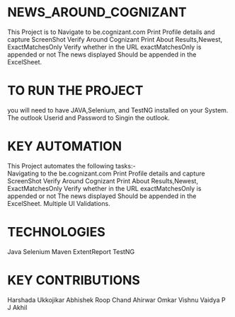 # NEWS_AROUND_COGNIZANT
This Project is to Navigate to be.cognizant.com
Print Profile details and capture ScreenShot
Verify Around Cognizant
Print About Results,Newest, ExactMatchesOnly 
Verify whether in the URL exactMatchesOnly is appended or not
The news  displayed Should be appended in the ExcelSheet.
# TO RUN THE PROJECT
you will need to have JAVA,Selenium, and TestNG installed on your System.
The outlook Userid and Password to Singin the outlook.
# KEY AUTOMATION
This Project automates the following tasks:-  
Navigating to the be.cognizant.com
Print Profile details and capture ScreenShot
Verify Around Cognizant
Print About Results,Newest, ExactMatchesOnly 
Verify whether in the URL exactMatchesOnly is appended or not
The news  displayed Should be appended in the ExcelSheet.
Multiple UI Validations.
# TECHNOLOGIES
Java
Selenium
Maven
ExtentReport
TestNG
# KEY CONTRIBUTIONS
Harshada Ukkojikar
Abhishek Roop Chand Ahirwar
Omkar Vishnu Vaidya
P J Akhil 
